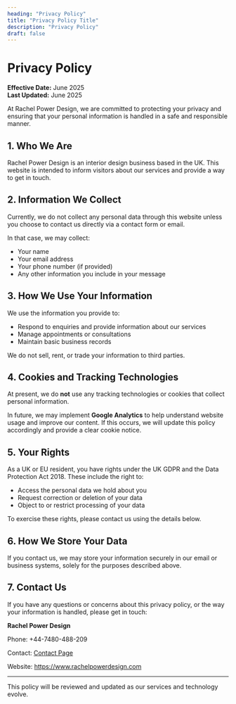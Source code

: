 ```yaml
---
heading: "Privacy Policy"
title: "Privacy Policy Title"
description: "Privacy Policy"
draft: false
---
```


# Privacy Policy

**Effective Date:** June 2025  
**Last Updated:** June 2025

At Rachel Power Design, we are committed to protecting your privacy and ensuring that your personal information is handled in a safe and responsible manner.

## 1. Who We Are

Rachel Power Design is an interior design business based in the UK. This website is intended to inform visitors about our services and provide a way to get in touch.

## 2. Information We Collect

Currently, we do not collect any personal data through this website unless you choose to contact us directly via a contact form or email.

In that case, we may collect:

- Your name
- Your email address
- Your phone number (if provided)
- Any other information you include in your message

## 3. How We Use Your Information

We use the information you provide to:

- Respond to enquiries and provide information about our services
- Manage appointments or consultations
- Maintain basic business records

We do not sell, rent, or trade your information to third parties.

## 4. Cookies and Tracking Technologies

At present, we do **not** use any tracking technologies or cookies that collect personal information.

In future, we may implement **Google Analytics** to help understand website usage and improve our content. If this occurs, we will update this policy accordingly and provide a clear cookie notice.

## 5. Your Rights

As a UK or EU resident, you have rights under the UK GDPR and the Data Protection Act 2018. These include the right to:

- Access the personal data we hold about you
- Request correction or deletion of your data
- Object to or restrict processing of your data

To exercise these rights, please contact us using the details below.

## 6. How We Store Your Data

If you contact us, we may store your information securely in our email or business systems, solely for the purposes described above.

## 7. Contact Us

If you have any questions or concerns about this privacy policy, or the way your information is handled, please get in touch:

**Rachel Power Design**  

Phone: +44-7480-488-209

Contact: [Contact Page](/contact)

Website: https://www.rachelpowerdesign.com

---

This policy will be reviewed and updated as our services and technology evolve.
